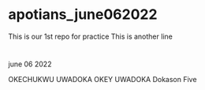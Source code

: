 # apotians_june062022
This is our 1st repo for practice
This is another line
#
june 06 2022

OKECHUKWU UWADOKA
OKEY UWADOKA
Dokason Five
